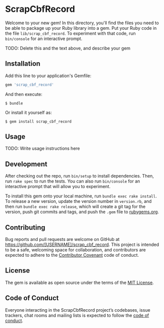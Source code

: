 # ScrapCbfRecord

Welcome to your new gem! In this directory, you'll find the files you need to be able to package up your Ruby library into a gem. Put your Ruby code in the file `lib/scrap_cbf_record`. To experiment with that code, run `bin/console` for an interactive prompt.

TODO: Delete this and the text above, and describe your gem

## Installation

Add this line to your application's Gemfile:

```ruby
gem 'scrap_cbf_record'
```

And then execute:

    $ bundle

Or install it yourself as:

    $ gem install scrap_cbf_record

## Usage

TODO: Write usage instructions here

## Development

After checking out the repo, run `bin/setup` to install dependencies. Then, run `rake spec` to run the tests. You can also run `bin/console` for an interactive prompt that will allow you to experiment.

To install this gem onto your local machine, run `bundle exec rake install`. To release a new version, update the version number in `version.rb`, and then run `bundle exec rake release`, which will create a git tag for the version, push git commits and tags, and push the `.gem` file to [rubygems.org](https://rubygems.org).

## Contributing

Bug reports and pull requests are welcome on GitHub at https://github.com/[USERNAME]/scrap_cbf_record. This project is intended to be a safe, welcoming space for collaboration, and contributors are expected to adhere to the [Contributor Covenant](http://contributor-covenant.org) code of conduct.

## License

The gem is available as open source under the terms of the [MIT License](https://opensource.org/licenses/MIT).

## Code of Conduct

Everyone interacting in the ScrapCbfRecord project’s codebases, issue trackers, chat rooms and mailing lists is expected to follow the [code of conduct](https://github.com/[USERNAME]/scrap_cbf_record/blob/master/CODE_OF_CONDUCT.md).
